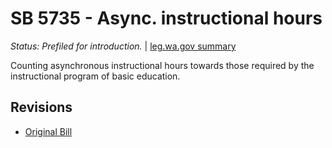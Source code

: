 # SB 5735 - Async. instructional hours
*Status: Prefiled for introduction.* | [leg.wa.gov summary](https://app.leg.wa.gov/billsummary?BillNumber=5735&Year=2021)

Counting asynchronous instructional hours towards those required by the instructional program of basic education.

## Revisions
* [Original Bill](1/)